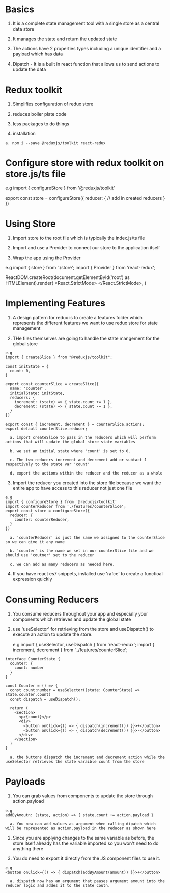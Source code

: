 # Basics

  1. It is a complete state management tool with a single store as a central
     data store 

  2. It manages the state and return the updated state

  3. The actions have 2 properties types including a unique identifier and a payload
     which has data

  4. Dipatch - It is a built in react function that allows us to send actions to update
     the data

# Redux toolkit 

  1. Simplifies configuration of redux store 

  2. reduces boiler plate code 

  3. less packages to do things

  4. installation 

    a. npm i --save @reduxjs/toolkit react-redux

# Configure store with redux toolkit on store.js/ts file

  e.g
  import { configureStore } from '@reduxjs/toolkit'

  export const store = configureStore({
    reducer: {
      // add in created reducers
    }
  })

# Using Store 

  1. Import store to the root file which is typically the index.js/ts file 

  2. Import and use a Provider to connect our store to the application itself 

  3. Wrap the app using the Provider

  e.g
  import { store } from './store';
  import { Provider } from 'react-redux';

  ReactDOM.createRoot(document.getElementById('root') as HTMLElement).render(
    <React.StrictMode>
      <Provider store={store}>
        <App />
      </Provider>
    </React.StrictMode>,
  )

# Implementing Features

  1. A design pattern for redux is to create a features folder which represents
     the different features we want to use redux store for state management 

  2. THe files themselves are going to handle the state mangement for the global
     store 

    e.g 
    import { createSlice } from "@reduxjs/toolkit";

    const initState = {
      count: 0,
    }

    export const counterSlice = createSlice({
      name: 'counter',
      initialState: initState,
      reducers: {
        increment: (state) => { state.count += 1 },
        decrement: (state) => { state.count -= 1 },
      }
    })

    export const { increment, decrement } = counterSlice.actions;
    export default counterSlice.reducer;

      a. import createSlice to pass in the reducers which will perform actions that will update the global store state variables

      b. we set an initial state where 'count' is set to 0. 

      c. The two reducers increment and decrement add or subtact 1 respectively to the state var 'count'

      d, export the actions within the reducer and the reducer as a whole 

  3. Import the reducer you created into the store file because we want the
     entire app to have access to this reducer not just one file

    e.g
    import { configureStore } from '@reduxjs/toolkit'
    import counterReducer from './features/counterSlice';
    export const store = configureStore({
      reducer: {
        counter: counterReducer,
      }
    })

      a. 'counterReducer' is just the same we assigned to the counterSlice so we can give it any name

      b. 'counter' is the name we set in our counterSlice file and we should use 'coutner' set to the reducer 

      c. we can add as many reducers as needed here.

  4. If you have react es7 snippets, installed use 'rafce' to create a functioal
     expression quickly
    
# Consuming Reducers 

  1. You consume reducers throughout your app and especially your components
     which retrieves and update the global state

  2. use 'useSelector' for retrieving from the store and useDispatch() to
     execute an action to update the store. 

     e.g
    import { useSelector, useDispatch } from 'react-redux';
    import { increment, decrement } from '../features/counterSlice';

    interface CounterState {
      counter: {
        count: number
      }
    }

    const Counter = () => {
      const count:number = useSelector((state: CounterState) => state.counter.count)
      const dispatch = useDispatch();

      return (
        <section>
          <p>{count}</p>
          <div>
            <button onClick={() => { dispatch(increment()) }}>+</button>
            <button onClick={() => { dispatch(decrement()) }}>-</button>
          </div>
        </section>
      )
    }

      a. the buttons dispatch the increment and decrement action while the useSelector retrieves the state varaible count from the store

# Payloads

  1. You can grab values from components to update the store through
     action.payload 
     
    e.g 
    addByAmoutn: (state, action) => { state.count += action.payload }

      a. You now can add values as argument when calling dipatch which will be represented as action.payload in the reducer as shown here
  
  2. Since you are applying changes to the same variable as before, the store
     itself already has the variable imported so you won't need to do anything
     there
     
  3. You do need to export it directly from the JS component files to use it.

    e.g
    <button onClick={() => { dispatch(addByAmount(amount)) }}>+</button>

      a. dispatch now has an argument that paases argument amount into the reducer logic and addes it to the state coutn. 